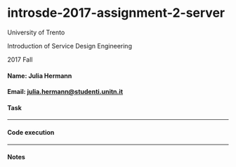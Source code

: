 # introsde-2017-assignment-2-server
University of Trento

Introduction of Service Design Engineering 

2017 Fall

#### Name: Julia Hermann
#### Email: julia.hermann@studenti.unitn.it

#### Task
*************

#### Code execution
******************

#### Notes
